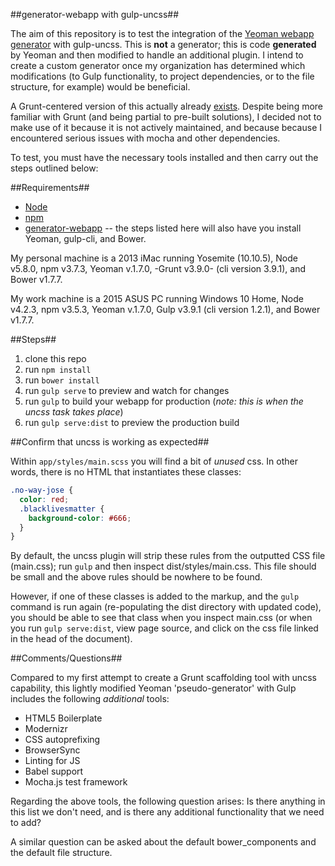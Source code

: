 ##generator-webapp with gulp-uncss##

The aim of this repository is to test the integration of the [Yeoman webapp generator](https://github.com/yeoman/generator-webapp) with gulp-uncss. This is **not** a generator; this is code **generated** by Yeoman and then modified to handle an additional plugin. I intend to create a custom generator once my organization has determined which modifications (to Gulp functionality, to project dependencies, or to the file structure, for example) would be beneficial.

A Grunt-centered version of this actually already [exists](https://github.com/addyosmani/generator-webapp-uncss). Despite being more familiar with Grunt (and being partial to pre-built solutions), I decided not to make use of it because it is not actively maintained, and because because I encountered serious issues with mocha and other dependencies.

To test, you must have the necessary tools installed and then carry out the steps outlined below:

##Requirements##

* [Node](https://nodejs.org/en/)
* [npm](https://www.npmjs.com/)
* [generator-webapp](https://github.com/yeoman/generator-webapp) -- the steps listed here will also have you install Yeoman, gulp-cli, and Bower.

My personal machine is a 2013 iMac running Yosemite (10.10.5), Node v5.8.0, npm v3.7.3, Yeoman v.1.7.0, -Grunt v3.9.0- (cli version 3.9.1), and Bower v1.7.7.

My work machine is a 2015 ASUS PC running Windows 10 Home, Node v4.2.3, npm v3.5.3, Yeoman v.1.7.0, Gulp v3.9.1 (cli version 1.2.1), and Bower v1.7.7.

##Steps##

1. clone this repo
2. run `npm install`
3. run `bower install`
4. run `gulp serve` to preview and watch for changes
5. run `gulp` to build your webapp for production (*note: this is when the uncss task takes place*)
6. run `gulp serve:dist` to preview the production build

##Confirm that uncss is working as expected##

Within `app/styles/main.scss` you will find a bit of *unused* css. In other words, there is no HTML that instantiates these classes:

```scss
.no-way-jose {
  color: red;
  .blacklivesmatter {
    background-color: #666;
  }
}
```

By default, the uncss plugin will strip these rules from the outputted CSS file (main.css); run `gulp` and then inspect dist/styles/main.css. This file should be small and the above rules should be nowhere to be found.

However, if one of these classes is added to the markup, and the `gulp` command is run again (re-populating the dist directory with updated code), you should be able to see that class when you inspect main.css (or when you run `gulp serve:dist`, view page source, and click on the css file linked in the head of the document).

##Comments/Questions##

Compared to my first attempt to create a Grunt scaffolding tool with uncss capability, this lightly modified Yeoman 'pseudo-generator' with Gulp includes the following *additional* tools:

* HTML5 Boilerplate
* Modernizr
* CSS autoprefixing
* BrowserSync
* Linting for JS
* Babel support
* Mocha.js test framework

Regarding the above tools, the following question arises: Is there anything in this list we don't need, and is there any additional functionality that we need to add?

A similar question can be asked about the default bower_components and the default file structure.
